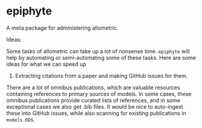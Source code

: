 # epiphyte
A meta package for administering allometric.

Ideas:

Some tasks of allometric can take up a lot of nonsense time. `epiphyte` will help by automating or semi-automating some of these tasks. Here are some ideas for what we can speed up

1. Extracting citations from a paper and making GitHub issues for them.

There are a lot of omnibus publications, which are valuable resources containing references to primary sources of models. In some cases, these omnibus publications provide curated
lists of references, and in some exceptional cases we also get .bib files. It would be nice to auto-ingest these into GitHub issues, while also scanning for existing publications
in `models.RDS`.
